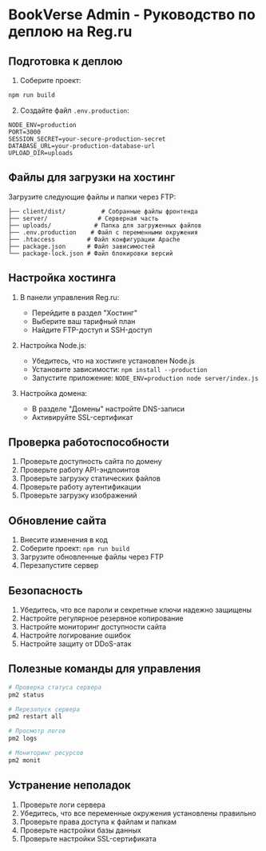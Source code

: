 # BookVerse Admin - Руководство по деплою на Reg.ru

## Подготовка к деплою

1. Соберите проект:
```bash
npm run build
```

2. Создайте файл `.env.production`:
```env
NODE_ENV=production
PORT=3000
SESSION_SECRET=your-secure-production-secret
DATABASE_URL=your-production-database-url
UPLOAD_DIR=uploads
```

## Файлы для загрузки на хостинг

Загрузите следующие файлы и папки через FTP:

```
├── client/dist/          # Собранные файлы фронтенда
├── server/              # Серверная часть
├── uploads/            # Папка для загруженных файлов
├── .env.production    # Файл с переменными окружения
├── .htaccess         # Файл конфигурации Apache
├── package.json      # Файл зависимостей
└── package-lock.json # Файл блокировки версий
```

## Настройка хостинга

1. В панели управления Reg.ru:
   - Перейдите в раздел "Хостинг"
   - Выберите ваш тарифный план
   - Найдите FTP-доступ и SSH-доступ

2. Настройка Node.js:
   - Убедитесь, что на хостинге установлен Node.js
   - Установите зависимости: `npm install --production`
   - Запустите приложение: `NODE_ENV=production node server/index.js`

3. Настройка домена:
   - В разделе "Домены" настройте DNS-записи
   - Активируйте SSL-сертификат

## Проверка работоспособности

1. Проверьте доступность сайта по домену
2. Проверьте работу API-эндпоинтов
3. Проверьте загрузку статических файлов
4. Проверьте работу аутентификации
5. Проверьте загрузку изображений

## Обновление сайта

1. Внесите изменения в код
2. Соберите проект: `npm run build`
3. Загрузите обновленные файлы через FTP
4. Перезапустите сервер

## Безопасность

1. Убедитесь, что все пароли и секретные ключи надежно защищены
2. Настройте регулярное резервное копирование
3. Настройте мониторинг доступности сайта
4. Настройте логирование ошибок
5. Настройте защиту от DDoS-атак

## Полезные команды для управления

```bash
# Проверка статуса сервера
pm2 status

# Перезапуск сервера
pm2 restart all

# Просмотр логов
pm2 logs

# Мониторинг ресурсов
pm2 monit
```

## Устранение неполадок

1. Проверьте логи сервера
2. Убедитесь, что все переменные окружения установлены правильно
3. Проверьте права доступа к файлам и папкам
4. Проверьте настройки базы данных
5. Проверьте настройки SSL-сертификата 